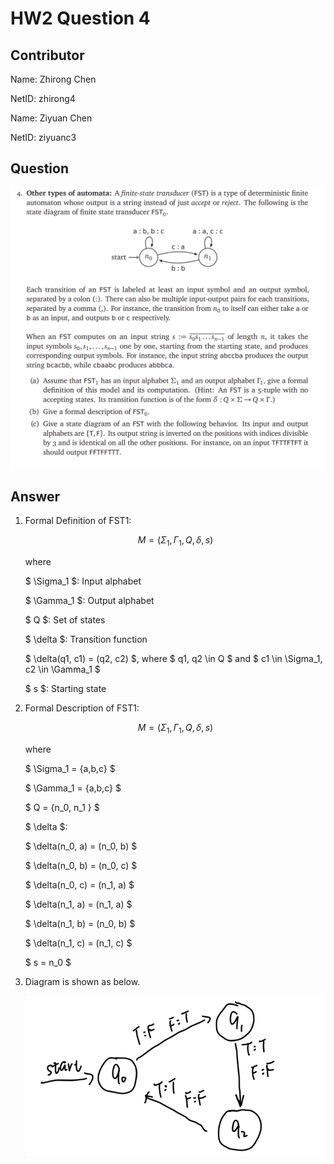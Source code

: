# HW2 Question 4

## Contributor
Name: Zhirong Chen

NetID: zhirong4

Name: Ziyuan Chen

NetID: ziyuanc3

## Question
![question](../img/H2Q4q.png)

## Answer
1. Formal Definition of FST1: 

    $$ M = (\Sigma_1, \Gamma_1, Q, \delta, s) $$

    where

    $ \Sigma_1 $: Input alphabet

    $ \Gamma_1 $: Output alphabet

    $ Q $: Set of states

    $ \delta $: Transition function

    $ \delta(q1, c1) = (q2, c2) $, where $ q1, q2 \in Q $ and $ c1 \in \Sigma_1, c2 \in \Gamma_1 $

    $ s $: Starting state

2. Formal Description of FST1:

    $$ M = (\Sigma_1, \Gamma_1, Q, \delta, s) $$

    where

    $ \Sigma_1 = \{a,b,c\} $

    $ \Gamma_1 = \{a,b,c\} $

    $ Q = \{n_0, n_1 \} $

    $ \delta $:

    $ \delta(n_0, a) = (n_0, b) $

    $ \delta(n_0, b) = (n_0, c) $

    $ \delta(n_0, c) = (n_1, a) $

    $ \delta(n_1, a) = (n_1, a) $

    $ \delta(n_1, b) = (n_0, b) $

    $ \delta(n_1, c) = (n_1, c) $

    $ s = n_0 $

3. Diagram is shown as below.

    ![q3a](../img/H2Q4a.png)
